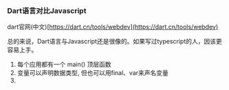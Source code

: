 ### Dart语言对比Javascript

dart官网\(中文\)[https://dart.cn/tools/webdev](https://dart.cn/tools/webdev)

总的来说，Dart语言与Javascript还是很像的。如果写过typescript的人，因该更容易上手。

1. 每个应用都有一个 main\(\) 顶层函数
2. 变量可以声明数据类型, 但也可以用final、var来声名变量
3. 


